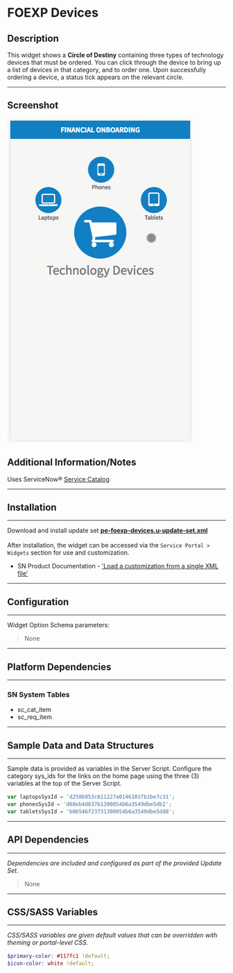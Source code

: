 # FOEXP Devices

## Description

This widget shows a **Circle of Destiny** containing three types of technology devices that must be ordered. You can click through the device to bring up a list of devices in that category, and to order one. Upon successfully ordering a device, a status tick appears on the relevant circle.
***

## Screenshot
![Completion Task Widget](../images/pe-foexp-devices.gif "FOEXP Devices widget")

## Additional Information/Notes

Uses ServiceNow® [Service Catalog](https://docs.servicenow.com/bundle/istanbul-it-service-management/page/product/service-catalog-management/concept/c_ServiceCatalogManagement.html)

---
## Installation
---
Download and install update set **[pe-foexp-devices.u-update-set.xml](https://github.com/platform-experience/serviceportal-widget-library/blob/master/pe-foexp-devices/pe-foexp-devices-update-set.u-update-set.xml)** <br/><br/>
After installation, the widget can be accessed via the `Service Portal > Widgets` section for use and customization.<br/>
* SN Product Documentation - ['Load a customization from a single XML file'](https://docs.servicenow.com/bundle/jakarta-application-development/page/build/system-update-sets/task/t_SaveAnUpdateSetAsAnXMLFile.html)

---
## Configuration
---
Widget Option Schema parameters:
> None
---
## Platform Dependencies
---
### SN System Tables
* sc_cat_item
* sc_req_item
---
## Sample Data and Data Structures
---
Sample data is provided as variables in the Server Script.
Configure the category sys_ids for the links on the home page using the three (3) variables at the top of the Server Script.
```javascript
var laptopsSysId = 'd258b953c611227a0146101fb1be7c31';
var phonesSysId = 'd68eb4d637b1300054b6a3549dbe5db2';
var tabletsSysId = 'b06546f23731300054b6a3549dbe5dd8';
```
---
## API Dependencies
---
<i>Dependencies are included and configured as part of the provided Update Set.</i>
> None
---
## CSS/SASS Variables
---
_CSS/SASS variables are given default values that can be overridden with theming or portal-level CSS._

```scss
$primary-color: #117fc1 !default;
$icon-color: white !default;
```